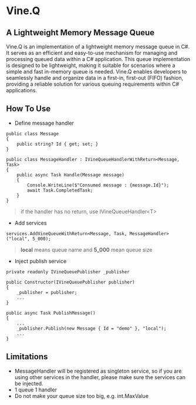 # Vine.Q
## A Lightweight Memory Message Queue
Vine.Q is an implementation of a lightweight memory message queue in C#. It serves as an efficient and easy-to-use mechanism for managing and processing queued data within a C# application. This queue implementation is designed to be lightweight, making it suitable for scenarios where a simple and fast in-memory queue is needed. Vine.Q enables developers to seamlessly handle and organize data in a first-in, first-out (FIFO) fashion, providing a reliable solution for various queuing requirements within C# applications.

## How To Use
* Define message handler
```
public class Message
{
    public string? Id { get; set; }
}

public class MessageHandler : IVineQueueHandlerWithReturn<Message, Task>
{
    public async Task Handle(Message message)
    {
        Console.WriteLine($"Consumed message : {message.Id}");
        await Task.CompletedTask;
    }
}
```
> if the handler has no return, use IVineQueueHandler\<T\>

* Add services
```
services.AddVineQueueWithReturn<Message, Task, MessageHandler>("local", 5_000);
```
> **local** means queue name and **5_000** mean queue size

* Inject publish service
```
private readonly IVineQueuePublisher _publisher

public Constructor(IVineQueuePublisher publisher)
{
    _publisher = publisher;
    ...
}

public async Task PublishMessage()
{
    ...
    _publisher.Publish(new Message { Id = "demo" }, "local");
    ...
}
```
## Limitations
* MessageHandler will be registered as singleton service, so if you are using other services in the handler, please make sure the services can be injected.
* 1 queue 1 handler
* Do not make your queue size too big, e.g. int.MaxValue